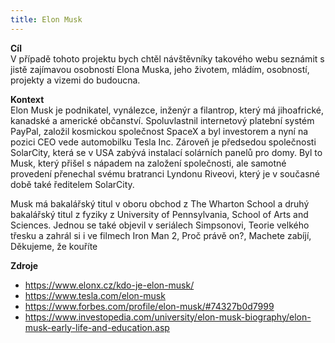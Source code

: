 ```yaml
---
title: Elon Musk
---
```


**Cíl**  
V případě tohoto projektu bych chtěl návštěvníky takového webu seznámit s jistě zajímavou osobností Elona Muska, jeho životem, mládím, osobností, projekty a vizemi do budoucna.

**Kontext**  
Elon Musk je podnikatel, vynálezce, inženýr a filantrop, který má jihoafrické, kanadské a americké občanství. Spoluvlastnil internetový platební systém PayPal, založil kosmickou společnost SpaceX a byl investorem a nyní na pozici CEO vede automobilku Tesla Inc. Zároveň je předsedou společnosti SolarCity, která se v USA zabývá instalací solárních panelů pro domy. Byl to Musk, který přišel s nápadem na založení společnosti, ale samotné provedení přenechal svému bratranci Lyndonu Riveovi, který je v současné době také ředitelem SolarCity.  

Musk má bakalářský titul v oboru obchod z The Wharton School a druhý bakalářský titul z fyziky z University of Pennsylvania, School of Arts and Sciences. Jednou se také objevil v seriálech Simpsonovi, Teorie velkého třesku a zahrál si i ve filmech Iron Man 2, Proč právě on?, Machete zabíjí, Děkujeme, že kouříte

**Zdroje**
- https://www.elonx.cz/kdo-je-elon-musk/
-  https://www.tesla.com/elon-musk
- https://www.forbes.com/profile/elon-musk/#74327b0d7999
- https://www.investopedia.com/university/elon-musk-biography/elon-musk-early-life-and-education.asp